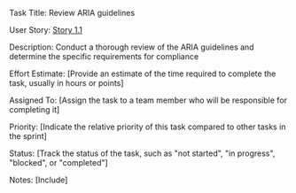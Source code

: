 Task Title: Review ARIA guidelines

User Story: [Story 1.1](mywebclass-agile-docs/documentation/theme_1/initiativesEpics/StoriesStories/Story_1.1.md)

Description: Conduct a thorough review of the ARIA guidelines and determine the specific requirements for compliance

Effort Estimate: [Provide an estimate of the time required to complete the task, usually in hours or points]

Assigned To: [Assign the task to a team member who will be responsible for completing it]

Priority: [Indicate the relative priority of this task compared to other tasks in the sprint]

Status: [Track the status of the task, such as "not started", "in progress", "blocked", or "completed"]

Notes: [Include]
